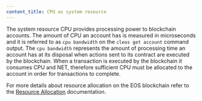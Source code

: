 ```yaml
---
content_title: CPU as system resource
---
```


The system resource CPU provides processing power to blockchain accounts. The amount of CPU an account has is measured in microseconds and it is referred to as `cpu bandwidth` on the `cleos get account` command output. The `cpu bandwidth` represents the amount of processing time an account has at its disposal when actions sent to its contract are executed by the blockchain. When a transaction is executed by the blockchain it consumes CPU and NET, therefore sufficient CPU must be allocated to the account in order for transactions to complete.

For more details about resource allocation on the EOS blockchain refer to the [Resource Allocation](./05_system_resource_allocation.md) documentation.
